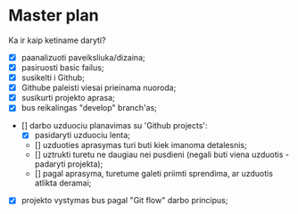 # Master plan

Ka ir kaip ketiname daryti?

- [x] paanalizuoti paveiksliuka/dizaina;
- [x] pasiruosti basic failus;
- [x] susikelti i Github;
- [x] Githube paleisti viesai prieinama nuoroda;
- [x] susikurti projekto aprasa;
- [x] bus reikalingas "develop" branch'as;
- [] darbo uzduociu planavimas su 'Github projects':
    - [x] pasidaryti uzduociu lenta;
    - [] uzduoties aprasymas turi buti kiek imanoma detalesnis;
    - [] uztrukti turetu ne daugiau nei pusdieni (negali buti viena uzduotis - padaryti projekta);
    - [] pagal aprasyma, turetume galeti priimti sprendima, ar uzduotis atlikta deramai;
- [x] projekto vystymas bus pagal "Git flow" darbo principus;